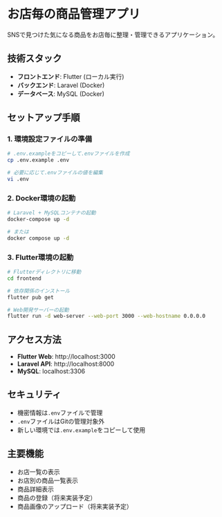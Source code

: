 # お店毎の商品管理アプリ

SNSで見つけた気になる商品をお店毎に整理・管理できるアプリケーション。

## 技術スタック
- **フロントエンド**: Flutter (ローカル実行)
- **バックエンド**: Laravel (Docker)
- **データベース**: MySQL (Docker)

## セットアップ手順

### 1. 環境設定ファイルの準備
```bash
# .env.exampleをコピーして.envファイルを作成
cp .env.example .env

# 必要に応じて.envファイルの値を編集
vi .env
```

### 2. Docker環境の起動
```bash
# Laravel + MySQLコンテナの起動
docker-compose up -d

# または
docker compose up -d
```

### 3. Flutter環境の起動
```bash
# Flutterディレクトリに移動
cd frontend

# 依存関係のインストール
flutter pub get

# Web開発サーバーの起動
flutter run -d web-server --web-port 3000 --web-hostname 0.0.0.0
```

## アクセス方法
- **Flutter Web**: http://localhost:3000
- **Laravel API**: http://localhost:8000
- **MySQL**: localhost:3306

## セキュリティ
- 機密情報は`.env`ファイルで管理
- `.env`ファイルはGitの管理対象外
- 新しい環境では`.env.example`をコピーして使用

## 主要機能
- お店一覧の表示
- お店別の商品一覧表示
- 商品詳細表示
- 商品の登録（将来実装予定）
- 商品画像のアップロード（将来実装予定）